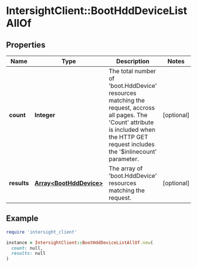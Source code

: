 # IntersightClient::BootHddDeviceListAllOf

## Properties

| Name | Type | Description | Notes |
| ---- | ---- | ----------- | ----- |
| **count** | **Integer** | The total number of &#39;boot.HddDevice&#39; resources matching the request, accross all pages. The &#39;Count&#39; attribute is included when the HTTP GET request includes the &#39;$inlinecount&#39; parameter. | [optional] |
| **results** | [**Array&lt;BootHddDevice&gt;**](BootHddDevice.md) | The array of &#39;boot.HddDevice&#39; resources matching the request. | [optional] |

## Example

```ruby
require 'intersight_client'

instance = IntersightClient::BootHddDeviceListAllOf.new(
  count: null,
  results: null
)
```

